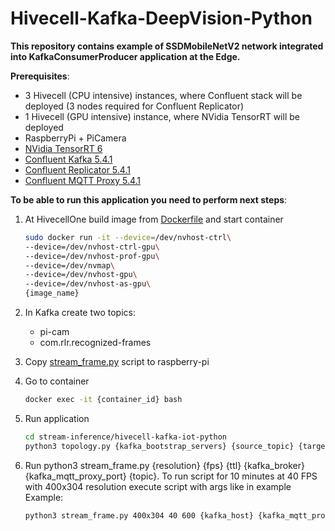 # Hivecell-Kafka-DeepVision-Python

**This repository contains example of SSDMobileNetV2 network integrated into KafkaConsumerProducer application at the Edge.**

**Prerequisites**:
 - 3 Hivecell (CPU intensive) instances, where Confluent stack will be deployed (3 nodes required for Confluent Replicator)
 - 1 Hivecell (GPU intensive) instance, where NVidia TensorRT will be deployed
 - RaspberryPi + PiCamera
 - [NVidia TensorRT 6](https://docs.nvidia.com/deeplearning/tensorrt/release-notes/tensorrt-6.html)
 - [Confluent Kafka 5.4.1](https://docs.confluent.io/5.4.1/installation/installing_cp/index.html?_ga=2.188498408.1568361680.1592296905-895316610.1590138623)
 - [Confluent Replicator 5.4.1](https://docs.confluent.io/5.4.1/connect/kafka-connect-replicator/index.html)
 - [Confluent MQTT Proxy 5.4.1](https://docs.confluent.io/5.4.1/kafka-mqtt/index.html)
 
**To be able to run this application you need to perform next steps**:

1. At HivecellOne build image from [Dockerfile](Dockerfile) and start container
    ```bash
    sudo docker run -it --device=/dev/nvhost-ctrl\
    --device=/dev/nvhost-ctrl-gpu\
    --device=/dev/nvhost-prof-gpu\
    --device=/dev/nvmap\
    --device=/dev/nvhost-gpu\
    --device=/dev/nvhost-as-gpu\
    {image_name}
    ```

2. In Kafka create two topics:
    - pi-cam
    - com.rlr.recognized-frames

3. Copy [stream_frame.py](cam/stream_frame.py) script to raspberry-pi

4. Go to container
    ```bash
    docker exec -it {container_id} bash
    ```
    
5. Run application
    ```bash
    cd stream-inference/hivecell-kafka-iot-python
    python3 topology.py {kafka_bootstrap_servers} {source_topic} {target_topic}
    ```

5. Run python3 stream_frame.py {resolution} {fps} {ttl} {kafka_broker} {kafka_mqtt_proxy_port} {topic}.
   To run script for 10 minutes at 40 FPS with 400x304 resolution execute script with args like in example
    Example: 
    ```bash 
    python3 stream_frame.py 400x304 40 600 {kafka_host} {kafka_mqtt_proxy_port} pi-cam
   ```